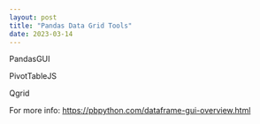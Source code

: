 ```yaml
---
layout: post
title: "Pandas Data Grid Tools"
date: 2023-03-14
---
```


PandasGUI

PivotTableJS

Qgrid

For more info: https://pbpython.com/dataframe-gui-overview.html
